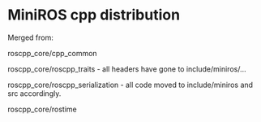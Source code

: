 # MiniROS cpp distribution #


Merged from:

roscpp_core/cpp_common

roscpp_core/roscpp_traits - all headers have gone to include/miniros/...

roscpp_core/roscpp_serialization - all code moved to include/miniros and src accordingly.

roscpp_core/rostime